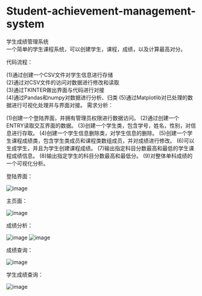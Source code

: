 # Student-achievement-management-system

学生成绩管理系统  
一个简单的学生课程系统，可以创建学生，课程，成绩，以及计算最高对分。

代码流程：  

(1)通过创建一个CSV文件对学生信息进行存储  
(2)通过对CSV文件的访问对数据进行修改和读取  
(3)通过TKINTER做出界面与代码进行对接  
(4)通过Pandas和numpy对数据进行分析、归类
(5)通过Matplotlib对已处理的数据进行可视化处理并与界面对接。
需求分析：  

(1)创建一个登陆界面，并拥有管理员权限进行数据访问。
(2)通过创建一个ENTRY读取交互界面的数据。
(3)创建一个学生类，包含学号，姓名，性别，对信息进行存取。
(4)创建一个学生信息删除类，对学生信息的删除。
(5)创建一个学生课程成绩类，包含学生类成员和课程类数组成员，并对成绩进行修改。
(6)可以生成学生，并且为学生创建课程成绩。
(7)输出指定科目分数最高和最低的学生课程成绩信息。
(8)输出指定学生的科目分数最高和最低分。
(9)对整体单科成绩的一个可视化分析。  

登陆界面：  

![image](https://github.com/EngineCoder/Student-achievement-management-system/blob/master/Display/LoginPage.png)

主页面：  

![image](https://github.com/EngineCoder/Student-achievement-management-system/blob/master/Display/MainPage.png)

成绩分析：  

![image](https://github.com/EngineCoder/Student-achievement-management-system/blob/master/Display/AnalysisPage.png)
![image](https://github.com/EngineCoder/Student-achievement-management-system/blob/master/Display/EnglishAnalysis.png)

成绩查询：  

![image](https://github.com/EngineCoder/Student-achievement-management-system/blob/master/Display/GradePage.png)

学生成绩查询：  

![image](https://github.com/EngineCoder/Student-achievement-management-system/blob/master/Display/StudentPage.png)
